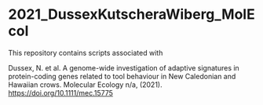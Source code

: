# 2021_DussexKutscheraWiberg_MolEcol

This repository contains scripts associated with 

Dussex, N. et al. A genome-wide investigation of adaptive signatures in protein-coding genes related to tool behaviour in New Caledonian and Hawaiian crows. Molecular Ecology n/a, (2021). https://doi.org/10.1111/mec.15775


